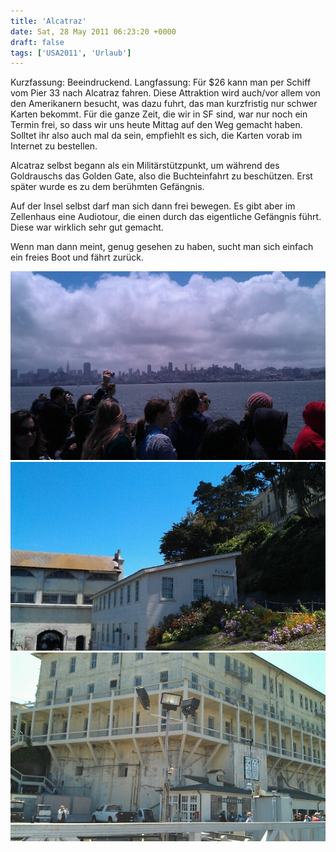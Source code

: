 ```yaml
---
title: 'Alcatraz'
date: Sat, 28 May 2011 06:23:20 +0000
draft: false
tags: ['USA2011', 'Urlaub']
---
```


Kurzfassung: Beeindruckend. Langfassung: Für $26 kann man per Schiff vom Pier 33 nach Alcatraz fahren. Diese Attraktion wird auch/vor allem von den Amerikanern besucht, was dazu fuhrt, das man kurzfristig nur schwer Karten bekommt. Für die ganze Zeit, die wir in SF sind, war nur noch ein Termin frei, so dass wir uns heute Mittag auf den Weg gemacht haben. Solltet ihr also auch mal da sein, empfiehlt es sich, die Karten vorab im Internet zu bestellen.

Alcatraz selbst begann als ein Militärstützpunkt, um während des Goldrauschs das Golden Gate, also die Buchteinfahrt zu beschützen. Erst später wurde es zu dem berühmten Gefängnis.

Auf der Insel selbst darf man sich dann frei bewegen. Es gibt aber im Zellenhaus eine Audiotour, die einen durch das eigentliche Gefängnis führt. Diese war wirklich sehr gut gemacht.

Wenn man dann meint, genug gesehen zu haben, sucht man sich einfach ein freies Boot und fährt zurück.

![288581286](/urlaub2011-images/288581286-scaled1000.jpg?w=300)
![308898748](/urlaub2011-images/308898748-scaled1000.jpg?w=300)
![309822269](/urlaub2011-images/309822269-scaled1000.jpg?w=300)